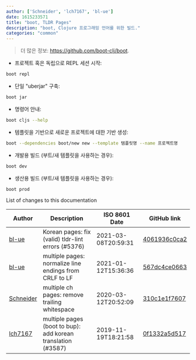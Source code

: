 ```yaml
---
author: ['Schneider', 'lch7167', 'bl-ue']
date: 1615233571
title: "boot, TLDR Pages"
description: "boot, Clojure 프로그래밍 언어를 위한 빌드."
categories: "common"
---
```

> 더 많은 정보: <https://github.com/boot-clj/boot>.

- 프로젝트 혹은 독립으로 REPL 세션 시작:

```bash
boot repl
```

- 단일 "uberjar" 구축:

```bash
boot jar
```

- 명령어 안내:

```bash
boot cljs --help
```

- 템플릿을 기반으로 새로운 프로젝트에 대한 기반 생성:

```bash
boot --dependencies boot/new new --template 템플릿명 --name 프로젝트명
```

- 개발용 빌드 (부트/새 템플릿을 사용하는 경우):

```bash
boot dev
```

- 생산용 빌드 (부트/새 템플릿을 사용하는 경우):

```bash
boot prod
```
List of changes to this documentation


Author | Description | ISO 8601 Date | GitHub link
------|-----|-----|-----
[bl-ue](mailto:54780737+bl-ue@users.noreply.github.com) | Korean pages: fix (valid) tldr-lint errors (#5376) | 2021-03-08T20:59:31 | [4061936c0ca2](https://github.com/tldr-pages/tldr/commit/4061936c0ca2344cc9beb92218dbf02e583fee83)
[bl-ue](mailto:54780737+bl-ue@users.noreply.github.com) | multiple pages: normalize line endings from CRLF to LF | 2021-01-12T15:36:36 | [567dc4ce0663](https://github.com/tldr-pages/tldr/commit/567dc4ce0663231ea1b8b9533b327094eb82ba1f)
[Schneider](mailto:lucas.schneider@sap.com) | multiple ch pages: remove trailing whitespace | 2020-03-12T20:52:09 | [310c1e1f7607](https://github.com/tldr-pages/tldr/commit/310c1e1f7607c67e5651e4d3c118a43029639285)
[lch7167](mailto:youngsj69@gmail.com) | multiple pages (boot to bup): add korean translation (#3587) | 2019-11-19T18:21:58 | [0f1332a5d517](https://github.com/tldr-pages/tldr/commit/0f1332a5d517f703c15b54fe39b4f23f77505e7f)

